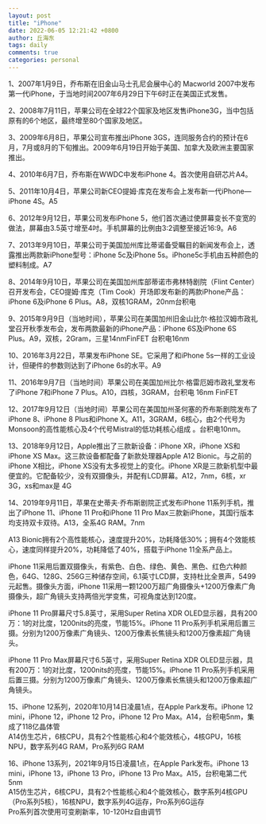 ```yaml
---
layout: post
title: "iPhone"
date: 2022-06-05 12:21:42 +0800
author: 丘海东 
tags: daily
comments: true
categories: personal
---
```

1、2007年1月9日，乔布斯在旧金山马士孔尼会展中心的 Macworld 2007中发布第一代iPhone，于当地时间2007年6月29日下午6时正在美国正式发售。

2、2008年7月11日，苹果公司在全球22个国家及地区发售iPhone3G，当中包括原有的6个地区，最终增至80个国家及地区。

3、2009年6月8日，苹果公司宣布推出iPhone 3GS，连同服务合约的预计在6月，7月或8月的下旬推出。2009年6月19日开始于美国、加拿大及欧洲主要国家推出。

4、2010年6月7日，乔布斯在WWDC中发布iPhone 4。首次使用自研芯片A4。

5、2011年10月4日，苹果公司新CEO提姆·库克在发布会上发布新一代iPhone—iPhone 4S。A5

6、2012年9月12日，苹果公司发布iPhone 5，他们首次通过使屏幕变长不变宽的做法，屏幕由3.5英寸增至4吋。手机屏幕的比例由3:2调整至接近16:9。A6

7、2013年9月10日，苹果公司于美国加州库比蒂诺备受瞩目的新闻发布会上，透露推出两款新iPhone型号：iPhone 5c及iPhone 5s。iPhone5c手机由五种颜色的塑料制成。A7

8、2014年9月10日，苹果公司在美国加州库部蒂诺市弗林特剧院（Flint Center）召开发布会，CEO提姆·库克（Tim Cook）开场即发布新的两款iPhone产品：iPhone 6及iPhone 6 Plus。A8，双核1GRAM，20nm台积电

9、2015年9月9日（当地时间），苹果公司在美国加州旧金山比尔·格拉汉姆市政礼堂召开秋季发布会，发布两款最新的iPhone产品：iPhone 6S及iPhone 6S Plus。A9，双核，2Gram，三星14nmFinFET 台积电16nm

10、2016年3月22日，苹果发布iPhone SE。它采用了和iPhone 5s一样的工业设计，但硬件的参数则达到了iPhone 6s的水平。A9

11、2016年9月7日（当地时间）苹果公司在美国加州比尔·格雷厄姆市政礼堂发布了iPhone 7和iPhone 7 Plus。A10，四核，3GRAM，台积电 16nm FinFET

12、2017年9月12日（当地时间）苹果公司在美国加州圣何塞的乔布斯剧院发布了iPhone 8、iPhone 8 Plus和iPhone X。A11，3GRAM，6核心，由2个代号为Monsoon的高性能核心及4个代号Mistral的低功耗核心组成 。台积电10nm。

13、2018年9月12日，Apple推出了三款新设备：iPhone XR，iPhone XS和iPhone XS Max。这三款设备都配备了新款处理器Apple A12 Bionic。与之前的iPhone X相比，iPhone XS没有太多视觉上的变化。iPhone XR是三款新机型中最便宜的。它配备较少，没有双摄像头，并配有LCD屏幕。A12，7nm，6核，xr 3G，xs和max是 4G

14、2019年9月11日，苹果在史蒂夫·乔布斯剧院正式发布iPhone 11系列手机，推出了iPhone 11、iPhone 11 Pro和iPhone 11 Pro Max三款新iPhone，其国行版本均支持双卡双待。A13，全系4G RAM。7nm

A13 Bionic拥有2个高性能核心，速度提升20%，功耗降低30%；拥有4个效能核心，速度同样提升20%，功耗降低了40%，搭载于iPhone 11全系产品上。

iPhone 11采用后置双摄像头，有紫色、白色、绿色、黄色、黑色、红色六种颜色，64G、128G、256G三种储存空间，6.1英寸LCD屏，支持杜比全景声，5499元起售。摄像头方面，iPhone 11采用一颗1200万超广角摄像头+1200万像素广角摄像头，超广角镜头支持两倍光学变焦，可视角度达到120度。

iPhone 11 Pro屏幕尺寸5.8英寸，采用Super Retina XDR OLED显示器，具有200万：1的对比度，1200nits的亮度，节能15%。iPhone 11 Pro系列手机采用后置三摄。分别为1200万像素广角镜头、1200万像素长焦镜头和1200万像素超广角镜头。

iPhone 11 Pro Max屏幕尺寸6.5英寸，采用Super Retina XDR OLED显示器，具有200万：1的对比度，1200nits的亮度，节能15%。iPhone 11 Pro系列手机采用后置三摄。分别为1200万像素广角镜头、1200万像素长焦镜头和1200万像素超广角镜头。

15、iPhone 12系列，2020年10月14日凌晨1点，在Apple Park发布。iPhone 12 mini，iPhone 12，iPhone 12 Pro，iPhone 12 Pro Max。A14，台积电5nm，集成了118亿晶体管  
A14仿生芯片，6核CPU，具有2个性能核心和4个能效核心，4核GPU，16核NPU，数字系列4G RAM，Pro系列6G RAM

16、iPhone 13系列，2021年9月15日凌晨1点，在Apple Park发布。iPhone 13 mini，iPhone 13，iPhone 13 Pro，iPhone 13 Pro Max。A15，台积电第二代5nm  
A15仿生芯片，6核CPU，具有2个性能核心和4个能效核心，数字系列4核GPU（Pro系列5核），16核NPU，数字系列4G运存，Pro系列6G运存  
Pro系列首次使用可变刷新率，10-120Hz自由调节


